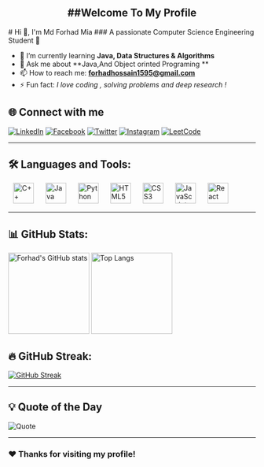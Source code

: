 <h2 align = "center"> ##Welcome To My Profile </h2>
# Hi 👋, I'm Md Forhad Mia  
### A passionate Computer Science Engineering Student 🚀  

- 🌱 I’m currently learning **Java, Data Structures & Algorithms**  
- 💬 Ask me about **Java,And Object orinted Programing **  
- 📫 How to reach me: **forhadhossain1595@gmail.com**  
- ⚡ Fun fact: *I love coding , solving problems and deep research !*  


## 🌐 Connect with me

[![LinkedIn](https://img.shields.io/badge/LinkedIn-blue?style=for-the-badge&logo=linkedin)](https://www.linkedin.com/in/md-forhad-hossain-076183262)
[![Facebook](https://img.shields.io/badge/Facebook-1877F2?style=for-the-badge&logo=facebook&logoColor=white)](https://www.facebook.com/profile.php?id=100069159224110)
[![Twitter](https://img.shields.io/badge/Twitter-1DA1F2?style=for-the-badge&logo=twitter&logoColor=white)](https://x.com/Mdforhad966)
[![Instagram](https://img.shields.io/badge/Instagram-E4405F?style=for-the-badge&logo=instagram&logoColor=white)](https://instagram.com/)
[![LeetCode](https://img.shields.io/badge/LeetCode-FFA116?style=for-the-badge&logo=leetcode&logoColor=black)](https://leetcode.com/u/MdForhadMia/)

---

## 🛠️ Languages and Tools:  
<p align="left">
  <img src="https://cdn.jsdelivr.net/gh/devicons/devicon/icons/cplusplus/cplusplus-original.svg" height="42" alt="C++" style="margin: 0 10px;" />
  <img src="https://cdn.jsdelivr.net/gh/devicons/devicon/icons/java/java-original.svg" height="42" alt="Java" style="margin: 0 10px;" />
  <img src="https://cdn.jsdelivr.net/gh/devicons/devicon/icons/python/python-original.svg" height="42" alt="Python" style="margin: 0 10px;" />
  <img src="https://cdn.jsdelivr.net/gh/devicons/devicon/icons/html5/html5-original.svg" height="42" alt="HTML5" style="margin: 0 10px;" />
  <img src="https://cdn.jsdelivr.net/gh/devicons/devicon/icons/css3/css3-original.svg" height="42" alt="CSS3" style="margin: 0 10px;" />
  <img src="https://cdn.jsdelivr.net/gh/devicons/devicon/icons/javascript/javascript-original.svg" height="42" alt="JavaScript" style="margin: 0 10px;" />
  <img src="https://cdn.jsdelivr.net/gh/devicons/devicon/icons/react/react-original.svg" height="42" alt="React" style="margin: 0 10px;" />
</p>

</p>

---

## 📊 GitHub Stats:

<p align="left">
  <img src="https://github-readme-stats.vercel.app/api?username=forhadmia231&show_icons=true&theme=radical" alt="Forhad's GitHub stats" height="165"/>
  <img src="https://github-readme-stats.vercel.app/api/top-langs/?username=forhadmia231&layout=compact&theme=radical" alt="Top Langs" height="165"/>
</p

---

## 🔥 GitHub Streak:  
[![GitHub Streak](https://streak-stats.demolab.com?user=forhadmia231&theme=radical&border_radius=5)](https://git.io/streak-stats)  

---
## 💡 Quote of the Day  
![Quote](https://quotes-github-readme.vercel.app/api?type=horizontal&theme=radical)  

---
### ❤️ Thanks for visiting my profile!
